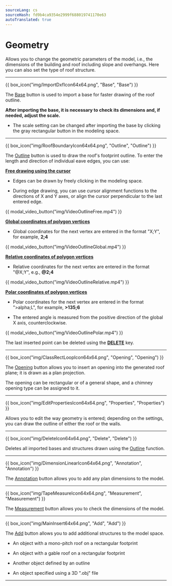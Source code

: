 ```yaml
---
sourceLang: cs
sourceHash: fd9b4ca9354e2999f688019741170e63
autoTranslated: true
---
```


<h1>Geometry</h1>

<p>Allows you to change the geometric parameters of the model, i.e., the dimensions of the building and roof including slope and overhangs. Here you can also set the type of roof structure.</p>

<hr class="main">

{{ box_icon("img/ImportDxfIcon64x64.png", "Base", "Base") }}

<p>The <u>Base</u> button is used to import a base for faster drawing of the roof outline.</p>
<p><b>After importing the base, it is necessary to check its dimensions and, if needed, adjust the scale.</b></p>

<ul>
  <li><p>The scale setting can be changed after importing the base by clicking the gray rectangular button in the modeling space.</p></li>
</ul>

<hr class="main">

{{ box_icon("img/RoofBoundaryIcon64x64.png", "Outline", "Outline") }}

<p>The <u>Outline</u> button is used to draw the roof's footprint outline. To enter the length and direction of individual eave edges, you can use:</p>

<p><b><u>Free drawing using the cursor</u></b></p>
<ul>
  <li><p>Edges can be drawn by freely clicking in the modeling space.</p></li>
  <li><p>During edge drawing, you can use cursor alignment functions to the directions of X and Y axes, or align the cursor perpendicular to the last entered edge.
</p></li>
</ul>

{{ modal_video_button("img/VideoOutlineFree.mp4") }}

<p><b><u>Global coordinates of polygon vertices</u></b></p>
<ul>
  <li><p>Global coordinates for the next vertex are entered in the format "X;Y", for example, <b>2;4</b></p></li>
</ul>

{{ modal_video_button("img/VideoOutlineGlobal.mp4") }}

<p><b><u>Relative coordinates of polygon vertices</u></b></p>
<ul>
  <li><p>Relative coordinates for the next vertex are entered in the format "@X;Y", e.g., <b>@2;4</b></p></li>
</ul>

{{ modal_video_button("img/VideoOutlineRelative.mp4") }}

<p><b><u>Polar coordinates of polygon vertices</u></b></p>
<ul>
  <li><p>Polar coordinates for the next vertex are entered in the format "&gt;alpha;L", for example, <b>&gt;135;6</b></p></li>
  <li><p>The entered angle is measured from the positive direction of the global X axis, counterclockwise.</p></li>
</ul>

{{ modal_video_button("img/VideoOutlinePolar.mp4") }}

The last inserted point can be deleted using the <b><u>DELETE</u></b> key.

<hr class="main">

{{ box_icon("img/ClassRectLoopIcon64x64.png", "Opening", "Opening") }}

<p>The <u>Opening</u> button allows you to insert an opening into the generated roof plane; it is drawn as a plan projection.</p>
<p>The opening can be rectangular or of a general shape, and a chimney opening type can be assigned to it.</p>

<hr class="main">

{{ box_icon("img/EditPropertiesIcon64x64.png", "Properties", "Properties") }}

<p>Allows you to edit the way geometry is entered; depending on the settings, you can draw the outline of either the roof or the walls.</p>

<hr class="main">

{{ box_icon("img/DeleteIcon64x64.png", "Delete", "Delete") }}

<p>Deletes all imported bases and structures drawn using the <u>Outline</u> function.</p>

<hr class="main">

{{ box_icon("img/DimensionLinearIcon64x64.png", "Annotation", "Annotation") }}

<p>The <u>Annotation</u> button allows you to add any plan dimensions to the model.</p>

<hr class="main">

{{ box_icon("img/TapeMeasureIcon64x64.png", "Measurement", "Measurement") }}

<p>The <u>Measurement</u> button allows you to check the dimensions of the model.</p>

<hr class="main">

{{ box_icon("img/MainInsert64x64.png", "Add", "Add") }}

<p>The <u>Add</u> button allows you to add additional structures to the model space.</p>
<ul>
  <li><p>An object with a mono-pitch roof on a rectangular footprint</p></li>
  <li><p>An object with a gable roof on a rectangular footprint</p></li>
  <li><p>Another object defined by an outline</p></li>
  <li><p>An object specified using a 3D ".obj" file</p></li>
</ul>

<hr class="main">

<!-- product: HiStruct Building Configurator -->